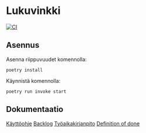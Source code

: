 # Lukuvinkki

[![CI](https://github.com/PaulusParssinen/ohtu-miniprojekti/actions/workflows/ci.yml/badge.svg)](https://github.com/PaulusParssinen/ohtu-miniprojekti/actions/workflows/ci.yml)


## Asennus


Asenna riippuvuudet komennolla:

```
poetry install
```

Käynnistä komennolla:

```
poetry run invoke start
```

## Dokumentaatio

[Käyttöohje](https://github.com/PaulusParssinen/ohtu-miniprojekti/blob/master/dokumentaatio/kayttoohje.md)
[Backlog](https://github.com/PaulusParssinen/ohtu-miniprojekti/projects/1)
[Työaikakirjanpito](https://docs.google.com/spreadsheets/d/1A-ZcTPfodWB2oIwpxf0ftId64tXmp-Jd7OyfNQiHnw4/edit#gid=1003565531)
[Definition of done](https://github.com/PaulusParssinen/ohtu-miniprojekti/blob/master/dokumentaatio/definition_of_done.md)


